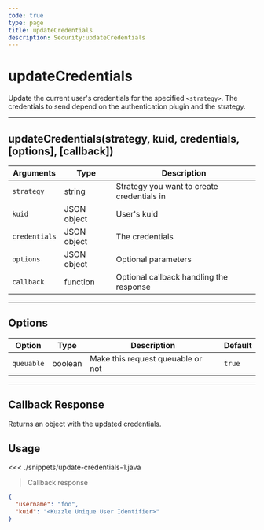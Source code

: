 ```yaml
---
code: true
type: page
title: updateCredentials
description: Security:updateCredentials
---
```


# updateCredentials

Update the current user's credentials for the specified `<strategy>`. The credentials to send depend on the authentication plugin and the strategy.

---

## updateCredentials(strategy, kuid, credentials, [options], [callback])

| Arguments     | Type        | Description                                |
| ------------- | ----------- | ------------------------------------------ |
| `strategy`    | string      | Strategy you want to create credentials in |
| `kuid`        | JSON object | User's kuid                                |
| `credentials` | JSON object | The credentials                            |
| `options`     | JSON object | Optional parameters                        |
| `callback`    | function    | Optional callback handling the response    |

---

## Options

| Option     | Type    | Description                       | Default |
| ---------- | ------- | --------------------------------- | ------- |
| `queuable` | boolean | Make this request queuable or not | `true`  |

---

## Callback Response

Returns an object with the updated credentials.

## Usage

<<< ./snippets/update-credentials-1.java

> Callback response

```json
{
  "username": "foo",
  "kuid": "<Kuzzle Unique User Identifier>"
}
```

